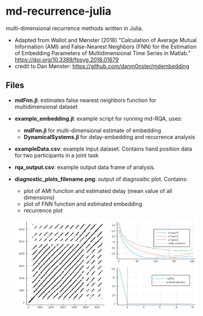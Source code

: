# md-recurrence-julia
multi-dimensional recurrence methods written in Julia. 

- Adapted from Wallot and Mønster (2018) "Calculation of Average Mutual Information (AMI) and False-Nearest Neighbors (FNN) for the Estimation of Embedding Parameters of Multidimensional Time Series in Matlab."  https://doi.org/10.3389/fpsyg.2018.01679
- credit to Dan Mønster: https://github.com/danm0nster/mdembedding

## Files

- **mdFnn.jl**: estimates false nearest neighbors function for multidimensional dataset

- **example_embedding.jl**: example script for running md-RQA, uses:

  - **mdFnn.jl** for multi-dimensional estimate of embedding
  - **DynamicalSystems.jl** for delay-embedding and recurrence analysis

- **exampleData.csv**: example input dataset. Contains hand position data for two participants in a joint task

- **rqa_output.csv**: example output data frame of analysis.

- **diagnostic_plots_filename.png**: output of diagnositic plot. Contains:

  - plot of AMI funciton and estimated delay (mean value of all dimensions)
  - plot of FNN function and estimated embedding
  - recurrence plot

  ![diagnostic_plots_filename](diagnostic_plots_filename.png)







